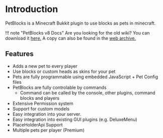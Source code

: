 # Introduction

PetBlocks is a Minecraft Bukkit plugin to use blocks as pets in minecraft.

!!! note "PetBlocks v8 Docs"
    Are you looking for the old wiki? You can download it [here.](https://shynixn.github.io/PetBlocks/8.0.0/wiki.zip)
    A copy can also be found in the [web archive.](https://web.archive.org/web/20200929094049/https://shynixn.github.io/PetBlocks/build/html/index.html)

## Features

* Adds a new pet to every player
* Use blocks or custom heads as skins for your pet
* Pets are fully programmable using embedded JavaScript + Pet Config files
* PetBlocks are fully controlable by commands
  * Command can be called by the console, other plugins, command blocks and players
* Extensive Permission system
* Support for custom models
* Easy integration into your server. 
* Easy integration into existing GUI plugins (e.g. DeluxeMenu)
* PlaceHolderApi Support
* Multiple pets per player (Premium)
